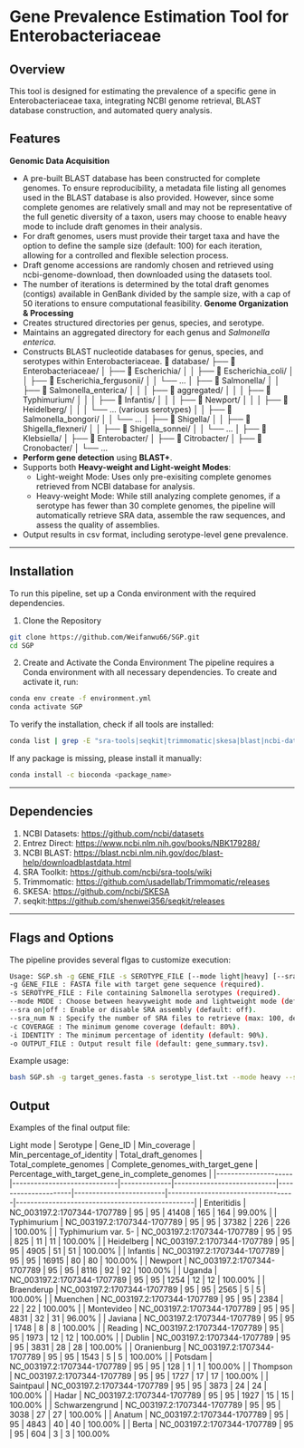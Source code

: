 # Gene Prevalence Estimation Tool for Enterobacteriaceae

## Overview
This tool is designed for estimating the prevalence of a specific gene in Enterobacteriaceae taxa, integrating NCBI genome retrieval, BLAST database construction, and automated query analysis.

## Features
**Genomic Data Acquisition**
  - A pre-built BLAST database has been constructed for complete genomes. To ensure reproducibility, a metadata file listing all genomes used in the BLAST database is also provided. However, since some complete genomes are relatively small and may not be representative of the full genetic diversity of a taxon, users may choose to enable heavy mode to include draft genomes in their analysis.
  - For draft genomes, users must provide their target taxa and have the option to define the sample size (default: 100) for each iteration, allowing for a controlled and flexible selection process.
  - Draft genome accessions are randomly chosen and retrieved using ncbi-genome-download, then downloaded using the datasets tool.
  - The number of iterations is determined by the total draft genomes (contigs) available in GenBank divided by the sample size, with a cap of 50 iterations to ensure computational feasibility.
**Genome Organization & Processing**
- Creates structured directories per genus, species, and serotype.
- Maintains an aggregated directory for each genus and *Salmonella enterica*.
- Constructs BLAST nucleotide databases for genus, species, and serotypes within Enterobacteriaceae.
📂 database/
 ├── 📂 Enterobacteriaceae/
 │   ├── 📂 Escherichia/
 │   │   ├── 📂 Escherichia_coli/
 │   │   ├── 📂 Escherichia_fergusonii/
 │   │   └── ...
 │   ├── 📂 Salmonella/
 │   │   ├── 📂 Salmonella_enterica/
 │   │   │   ├── 📂 aggregated/
 │   │   │   ├── 📂 Typhimurium/
 │   │   │   ├── 📂 Infantis/
 │   │   │   ├── 📂 Newport/
 │   │   │   ├── 📂 Heidelberg/
 │   │   │   └── ... (various serotypes)
 │   │   ├── 📂 Salmonella_bongori/
 │   │   └── ...
 │   ├── 📂 Shigella/
 │   │   ├── 📂 Shigella_flexneri/
 │   │   ├── 📂 Shigella_sonnei/
 │   │   └── ...
 │   ├── 📂 Klebsiella/
 │   ├── 📂 Enterobacter/
 │   ├── 📂 Citrobacter/
 │   ├── 📂 Cronobacter/
 │   └── ...
- **Perform gene detection** using **BLAST+**.
- Supports both **Heavy-weight and Light-weight Modes**:
  - Light-weight Mode: Uses only pre-exisiting complete genomes retrieved from NCBI database for analysis.
  - Heavy-weight Mode: While still analyzing complete genomes, if a serotype has fewer than 30 complete genomes, the pipeline will automatically retrieve SRA data, assemble the raw sequences, and assess the quality of assemblies.
- Output results in csv format, including serotype-level gene prevalence.
------
## Installation
To run this pipeline, set up a Conda environment with the required dependencies.
1. Clone the Repository
```sh
git clone https://github.com/Weifanwu66/SGP.git
cd SGP
```
2. Create and Activate the Conda Environment
The pipeline requires a Conda environment with all necessary dependencies. To create and activate it, run:
```sh
conda env create -f environment.yml
conda activate SGP
```
To verify the installation, check if all tools are installed:
```sh
conda list | grep -E "sra-tools|seqkit|trimmomatic|skesa|blast|ncbi-datasets-cli|entrez-direct"
```
If any package is missing, please install it manually:
```sh
conda install -c bioconda <package_name>
```
-----
## Dependencies
1. NCBI Datasets: https://github.com/ncbi/datasets
2. Entrez Direct: https://www.ncbi.nlm.nih.gov/books/NBK179288/
3. NCBI BLAST: https://blast.ncbi.nlm.nih.gov/doc/blast-help/downloadblastdata.html
4. SRA Toolkit: https://github.com/ncbi/sra-tools/wiki
5. Trimmomatic: https://github.com/usadellab/Trimmomatic/releases
6. SKESA: https://github.com/ncbi/SKESA
7. seqkit:https://github.com/shenwei356/seqkit/releases
-----
## Flags and Options
The pipeline provides several flgas to customize execution:
```sh
Usage: SGP.sh -g GENE_FILE -s SEROTYPE_FILE [--mode light|heavy] [--sra on|off] [--sra_number N] [-c COVERAGE] [-i IDENTITY] [-o OUTPUT_FILE]
-g GENE_FILE : FASTA file with target gene sequence (required).
-s SEROTYPE_FILE : File containing Salmonella serotypes (required).
--mode MODE : Choose between heavyweight mode and lightweight mode (default: light).
--sra on|off : Enable or disable SRA assembly (default: off).
--sra_num N : Specify the number of SRA files to retrieve (max: 100, default 50).
-c COVERAGE : The minimum genome coverage (default: 80%).
-i IDENTITY : The minimum percentage of identity (default: 90%).
-o OUTPUT_FILE : Output result file (default: gene_summary.tsv).
```
Example usage:
```sh
bash SGP.sh -g target_genes.fasta -s serotype_list.txt --mode heavy --sra on --sra_number 80 -c 95 -i 95 -o output.csv
```

## Output
Examples of the final output file:

Light mode
| Serotype            | Gene_ID                     | Min_coverage | Min_percentage_of_identity | Total_draft_genomes |  Total_complete_genomes | Complete_genomes_with_target_gene | Percentage_with_target_gene_in_complete_genomes |
|---------------------|-----------------------------|--------------|----------------------------|---------------------|-------------------------|-----------------------------------|-------------------------------------------------|
| Enteritidis         | NC_003197.2:1707344-1707789 | 95           | 95                         | 41408               | 165                     | 164                               | 99.00%                                          |
| Typhimurium         | NC_003197.2:1707344-1707789 | 95           | 95                         | 37382               | 226                     | 226                               | 100.00%                                         |
| Typhimurium var. 5- | NC_003197.2:1707344-1707789 | 95           | 95                         | 825                 | 11                      | 11                                | 100.00%                                         |
| Heidelberg          | NC_003197.2:1707344-1707789 | 95           | 95                         | 4905                | 51                      | 51                                | 100.00%                                         |
| Infantis            | NC_003197.2:1707344-1707789 | 95           | 95                         | 16915               | 80                      | 80                                | 100.00%                                         |
| Newport             | NC_003197.2:1707344-1707789 | 95           | 95                         | 8116                | 92                      | 92                                | 100.00%                                         |
| Uganda              | NC_003197.2:1707344-1707789 | 95           | 95                         | 1254                | 12                      | 12                                | 100.00%                                         |
| Braenderup          | NC_003197.2:1707344-1707789 | 95           | 95                         | 2565                | 5                       | 5                                 | 100.00%                                         |
| Muenchen            | NC_003197.2:1707344-1707789 | 95           | 95                         | 2384                | 22                      | 22                                | 100.00%                                         |
| Montevideo          | NC_003197.2:1707344-1707789 | 95           | 95                         | 4831                | 32                      | 31                                | 96.00%                                          |
| Javiana             | NC_003197.2:1707344-1707789 | 95           | 95                         | 1748                | 8                       | 8                                 | 100.00%                                         |
| Reading             | NC_003197.2:1707344-1707789 | 95           | 95                         | 1973                | 12                      | 12                                | 100.00%                                         |
| Dublin              | NC_003197.2:1707344-1707789 | 95           | 95                         | 3831                | 28                      | 28                                | 100.00%                                         |
| Oranienburg         | NC_003197.2:1707344-1707789 | 95           | 95                         | 1543                | 5                       | 5                                 | 100.00%                                         |
| Potsdam             | NC_003197.2:1707344-1707789 | 95           | 95                         | 128                 | 1                       | 1                                 | 100.00%                                         |
| Thompson            | NC_003197.2:1707344-1707789 | 95           | 95                         | 1727                | 17                      | 17                                | 100.00%                                         |
| Saintpaul           | NC_003197.2:1707344-1707789 | 95           | 95                         | 3873                | 24                      | 24                                | 100.00%                                         |
| Hadar               | NC_003197.2:1707344-1707789 | 95           | 95                         | 1927                | 15                      | 15                                | 100.00%                                         |
| Schwarzengrund      | NC_003197.2:1707344-1707789 | 95           | 95                         | 3038                | 27                      | 27                                | 100.00%                                         |
| Anatum              | NC_003197.2:1707344-1707789 | 95           | 95                         | 4843                | 40                      | 40                                | 100.00%                                         |
| Berta               | NC_003197.2:1707344-1707789 | 95           | 95                         | 604                 | 3                       | 3                                 | 100.00%                                        
